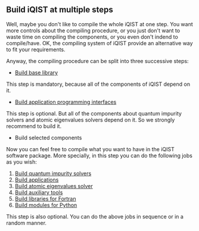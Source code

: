 ## Build iQIST at multiple steps

Well, maybe you don't like to compile the whole iQIST at one step. You want more controls about the compiling procedure, or you just don't want to waste time on compiling the components, or you even don't indend to compile/have. OK, the compiling system of iQIST provide an alternative way to fit your requirements.

Anyway, the compiling procedure can be split into three successive steps:

* [Build base library](base.md)

This step is mandatory, because all of the components of iQIST depend on it.

* [Build application programming interfaces](apis.md)

This step is optional. But all of the components about quantum impurity solvers and atomic eigenvalues solvers depend on it. So we strongly recommend to build it.

* Build selected components

Now you can feel free to compile what you want to have in the iQIST software package. More specially, in this step you can do the following jobs as you wish:

1. [Build quantum impurity solvers](solvers.md)
2. [Build applications](apps.md)
3. [Build atomic eigenvalues solver](atomic.md)
4. [Build auxiliary tools](tools.md)
5. [Build libraries for Fortran](fortran.md)
6. [Build modules for Python](python.md)

This step is also optional. You can do the above jobs in sequence or in a random manner.